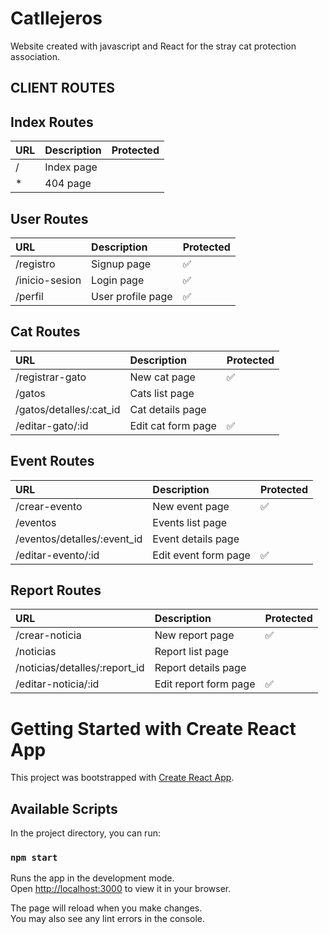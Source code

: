 # Catllejeros

Website created with javascript and React for the stray cat protection association.

## CLIENT ROUTES

## Index Routes

| URL           | Description        | Protected               |
| :--------     | :-------           | :-----------------------|
| /             | Index page         |                         |  
| *             | 404 page           |                         |



## User Routes

| URL           | Description       | Protected           |
| :--------     | :-------          | :-----------------  |
| /registro     | Signup page       |   ✅                |
| /inicio-sesion| Login page        |   ✅                |
| /perfil       | User profile page |   ✅                |


## Cat Routes

| URL                   | Description       | Protected            |
| :--------             | :-------          | :--------------------|
| /registrar-gato           | New cat page      |   ✅                 |
| /gatos                | Cats list page    |                      |
| /gatos/detalles/:cat_id   | Cat details page  |                      |
| /editar-gato/:id      | Edit cat form page|   ✅                 |



## Event Routes

| URL                     | Description         | Protected            |
| :--------               | :-------            | :--------------------|
| /crear-evento           | New event page      |   ✅                 |
| /eventos                | Events list page    |                      |
| /eventos/detalles/:event_id   | Event details page  |                      |
| /editar-evento/:id      | Edit event form page|   ✅                 |


## Report Routes

| URL                      | Description          | Protected          |
| :--------                | :-------             | :------------------|
| /crear-noticia           | New report page      |   ✅               |
| /noticias                | Report list page     |                    |
| /noticias/detalles/:report_id   | Report details page  |                    |
| /editar-noticia/:id      | Edit report form page|   ✅               |

# Getting Started with Create React App

This project was bootstrapped with [Create React App](https://github.com/facebook/create-react-app).

## Available Scripts

In the project directory, you can run:

### `npm start`

Runs the app in the development mode.\
Open [http://localhost:3000](http://localhost:3000) to view it in your browser.

The page will reload when you make changes.\
You may also see any lint errors in the console.
